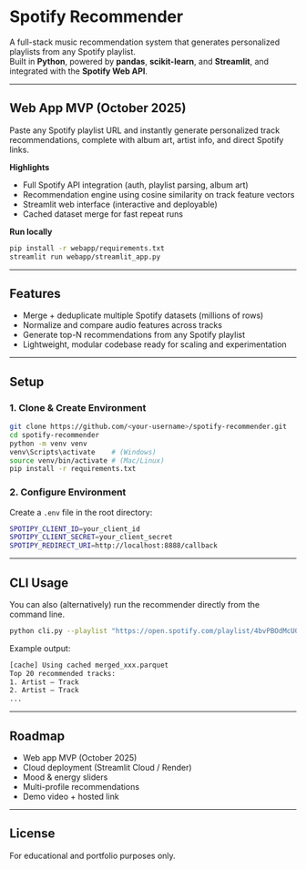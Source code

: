 # Spotify Recommender

A full-stack music recommendation system that generates personalized playlists from any Spotify playlist.  
Built in **Python**, powered by **pandas**, **scikit-learn**, and **Streamlit**, and integrated with the **Spotify Web API**.

---

## Web App MVP (October 2025)

Paste any Spotify playlist URL and instantly generate personalized track recommendations, complete with album art, artist info, and direct Spotify links.

**Highlights**
- Full Spotify API integration (auth, playlist parsing, album art)
- Recommendation engine using cosine similarity on track feature vectors
- Streamlit web interface (interactive and deployable)
- Cached dataset merge for fast repeat runs

**Run locally**
```bash
pip install -r webapp/requirements.txt
streamlit run webapp/streamlit_app.py
```

---

## Features
- Merge + deduplicate multiple Spotify datasets (millions of rows)
- Normalize and compare audio features across tracks
- Generate top-N recommendations from any Spotify playlist
- Lightweight, modular codebase ready for scaling and experimentation

---

## Setup

### 1. Clone & Create Environment
```bash
git clone https://github.com/<your-username>/spotify-recommender.git
cd spotify-recommender
python -m venv venv
venv\Scripts\activate    # (Windows)
source venv/bin/activate # (Mac/Linux)
pip install -r requirements.txt
```

### 2. Configure Environment
Create a `.env` file in the root directory:
```bash
SPOTIPY_CLIENT_ID=your_client_id
SPOTIPY_CLIENT_SECRET=your_client_secret
SPOTIPY_REDIRECT_URI=http://localhost:8888/callback
```

---

## CLI Usage <a name="cli-usage"></a>
You can also (alternatively) run the recommender directly from the command line.

```bash
python cli.py --playlist "https://open.spotify.com/playlist/4bvPBOdMcU0dVJQqP86upR" --top_n 20
```

Example output:
```bash
[cache] Using cached merged_xxx.parquet
Top 20 recommended tracks:
1. Artist – Track
2. Artist – Track
...
```
---

## Roadmap
- Web app MVP (October 2025)
- Cloud deployment (Streamlit Cloud / Render)
- Mood & energy sliders
- Multi-profile recommendations
- Demo video + hosted link

---

## License
For educational and portfolio purposes only.
